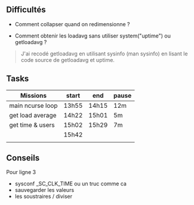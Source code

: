 
## Difficultés

- Comment collapser quand on redimensionne ?

- Comment obtenir les loadavg sans utiliser system("uptime") ou getloadavg ?
> J'ai recodé getloadavg en utilisant sysinfo (man sysinfo) en lisant le code
> source de getloadavg et uptime.


## Tasks

| Missions             | start  | end    | pause  |
|----------------------|--------|--------|--------|
| main ncurse loop     | 13h55  | 14h15  | 12m    |
| get load average     | 14h22  | 15h01  | 5m     |
| get time & users     | 15h02  | 15h29  | 7m     |
|                      | 15h42  |        |        |
|                      |        |        |        |


## Conseils

Pour ligne 3
- sysconf _SC_CLK_TIME ou un truc comme ca
- sauvegarder les valeurs
- les soustraires / diviser
